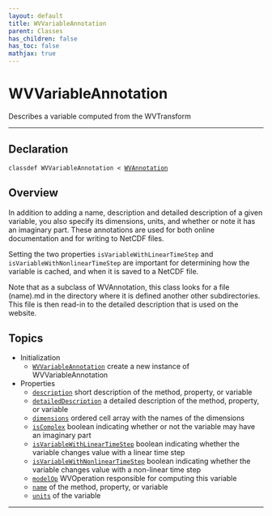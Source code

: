 ```yaml
---
layout: default
title: WVVariableAnnotation
parent: Classes
has_children: false
has_toc: false
mathjax: true
---
```


#  WVVariableAnnotation

Describes a variable computed from the WVTransform


---

## Declaration

<div class="language-matlab highlighter-rouge"><div class="highlight"><pre class="highlight"><code>classdef WVVariableAnnotation < <a href="/classes/wvannotation/" title="WVAnnotation">WVAnnotation</a></code></pre></div></div>

## Overview
  
  In addition to adding a name, description and detailed description of
  a given variable, you also specify its dimensions, units, and whether
  or note it has an imaginary part. These annotations are used for both
  online documentation and for writing to NetCDF files.
 
  Setting the two properties `isVariableWithLinearTimeStep` and
  `isVariableWithNonlinearTimeStep` are important for determining
  how the variable is cached, and when it is saved to a NetCDF file.
 
  Note that as a subclass of WVAnnotation, this class looks for
  a file (name).md in the directory where it is defined another other
  subdirectories. This file is then read-in to the detailed description
  that is used on the website.
 
  


## Topics
+ Initialization
  + [`WVVariableAnnotation`](/classes/wvvariableannotation/wvvariableannotation.html) create a new instance of WVVariableAnnotation
+ Properties
  + [`description`](/classes/wvvariableannotation/description.html) short description of the method, property, or variable
  + [`detailedDescription`](/classes/wvvariableannotation/detaileddescription.html) a detailed description of the method, property, or variable
  + [`dimensions`](/classes/wvvariableannotation/dimensions.html) ordered cell array with the names of the dimensions
  + [`isComplex`](/classes/wvvariableannotation/iscomplex.html) boolean indicating whether or not the variable may have an imaginary part
  + [`isVariableWithLinearTimeStep`](/classes/wvvariableannotation/isvariablewithlineartimestep.html) boolean indicating whether the variable changes value with a linear time step
  + [`isVariableWithNonlinearTimeStep`](/classes/wvvariableannotation/isvariablewithnonlineartimestep.html) boolean indicating whether the variable changes value with a non-linear time step
  + [`modelOp`](/classes/wvvariableannotation/modelop.html) WVOperation responsible for computing this variable
  + [`name`](/classes/wvvariableannotation/name.html) of the method, property, or variable
  + [`units`](/classes/wvvariableannotation/units.html) of the variable


---